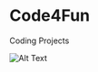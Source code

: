 # Code4Fun
Coding Projects

![Alt Text](https://github.com/Mo0dy/Code4Fun/blob/master/Imges/Particles.gif)


